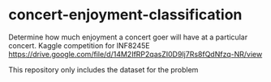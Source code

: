 # concert-enjoyment-classification
Determine how much enjoyment a concert goer will have at a particular concert. Kaggle competition for INF8245E\
https://drive.google.com/file/d/14M2IfRP2qasZI0D9Ij7Rs8fQdNfzq-NR/view

This repository only includes the dataset for the problem
